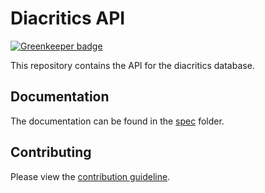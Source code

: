 # Diacritics API

[![Greenkeeper badge](https://badges.greenkeeper.io/diacritics/api.svg)](https://greenkeeper.io/)

This repository contains the API for the diacritics database.

## Documentation

The documentation can be found in the [spec](./spec/) folder.

## Contributing

Please view the [contribution guideline](./CONTRIBUTING.md).
